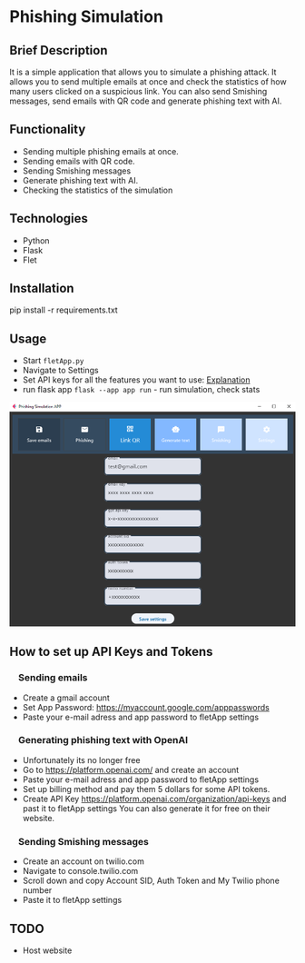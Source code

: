 # Phishing Simulation

## Brief Description

It is a simple application that allows you to simulate a phishing attack. It allows you to send multiple emails at once and check the statistics of how many users clicked on a suspicious link. You can also send Smishing messages, send emails with QR code and generate phishing text with AI.



## Functionality

- Sending multiple phishing emails at once.
- Sending emails with QR code.
- Sending Smishing messages
- Generate phishing text with AI.
- Checking the statistics of the simulation

## Technologies

- Python
- Flask
- Flet

## Installation

pip install -r requirements.txt

## Usage

- Start `fletApp.py`
- Navigate to Settings
- Set API keys for all the features you want to use: [Explanation](#how-to-set-up-api-keys-and-tokens)
- run flask app `flask --app app run` - run simulation, check stats

![Alt text](https://github.com/adamuIII/phishing-simulation/blob/main/usage%20photos/settings.png "Title")

## How to set up API Keys and Tokens
### &nbsp; &nbsp; Sending emails
- Create a gmail account
- Set App Password: https://myaccount.google.com/apppasswords
- Paste your e-mail adress and app password to fletApp settings
### &nbsp; &nbsp; Generating phishing text with OpenAI
- Unfortunately its no longer free
- Go to https://platform.openai.com/ and create an account
- Paste your e-mail adress and app password to fletApp settings
- Set up billing method and pay them 5 dollars for some API tokens.
- Create API Key https://platform.openai.com/organization/api-keys and past it to fletApp settings
You can also generate it for free on their website. 
### &nbsp; &nbsp; Sending Smishing messages
- Create an account on twilio.com
- Navigate to console.twilio.com
- Scroll down and copy Account SID, Auth Token and My Twilio phone number
- Paste it to fletApp settings




## TODO

- Host website




